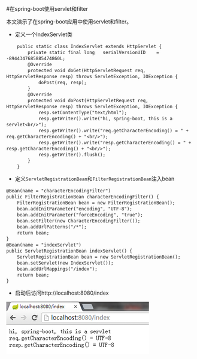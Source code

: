 #在spring-boot使用servlet和filter

本文演示了在spring-boot应用中使用servlet和filter。

*  定义一个IndexServlet类

```
	public static class IndexServlet extends HttpServlet {
		private static final long	serialVersionUID	= -8944347685885474860L;
		@Override
		protected void doGet(HttpServletRequest req, HttpServletResponse resp) throws ServletException, IOException {
			doPost(req, resp);
		}
		@Override
		protected void doPost(HttpServletRequest req, HttpServletResponse resp) throws ServletException, IOException {
			resp.setContentType("text/html");
			resp.getWriter().write("hi, spring-boot, this is a servlet<br/>");
			resp.getWriter().write("req.getCharacterEncoding() = " + req.getCharacterEncoding() + "<br/>");
			resp.getWriter().write("resp.getCharacterEncoding() = " + resp.getCharacterEncoding() + "<br/>");
			resp.getWriter().flush();
		}
	}
```

*  定义`ServletRegistrationBean`和`FilterRegistrationBean`注入bean

```
@Bean(name = "characterEncodingFilter")
public FilterRegistrationBean characterEncodingFilter() {
	FilterRegistrationBean bean = new FilterRegistrationBean();
	bean.addInitParameter("encoding", "UTF-8");
	bean.addInitParameter("forceEncoding", "true");
	bean.setFilter(new CharacterEncodingFilter());
	bean.addUrlPatterns("/*");
	return bean;
}
@Bean(name = "indexServlet")
public ServletRegistrationBean indexServlet() {
	ServletRegistrationBean bean = new ServletRegistrationBean();
	bean.setServlet(new IndexServlet());
	bean.addUrlMappings("/index");
	return bean;
}
```

*  启动后访问http://localhost:8080/index

![](../resources/2014-10-29-jboot-servlet-application/1.jpg)
